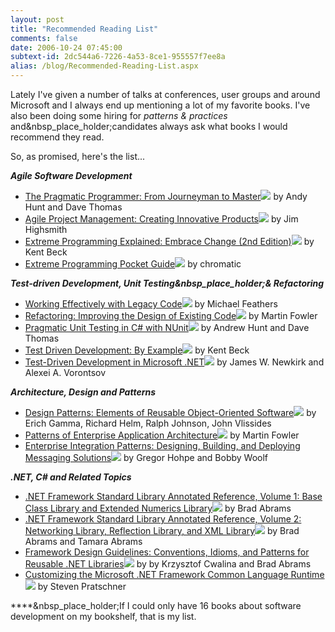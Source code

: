 ```yaml
---
layout: post
title: "Recommended Reading List"
comments: false
date: 2006-10-24 07:45:00
subtext-id: 2dc544a6-7226-4a53-8ce1-955557f7ee8a
alias: /blog/Recommended-Reading-List.aspx
---
```



Lately I've given a number of talks at conferences, user groups and around Microsoft and I always end up mentioning a lot of my favorite books. I've also been doing some hiring for _patterns & practices_ and&nbsp_place_holder;candidates always ask what books I would recommend they read.

So, as promised, here's the list...

**_Agile Software Development_**

  * [The Pragmatic Programmer: From Journeyman to Master](http://www.amazon.com/gp/product/020161622X?ie=UTF8&tag=peterprovosto-20&linkCode=as2&camp=1789&creative=9325&creativeASIN=020161622X)![](http://www.assoc-amazon.com/e/ir?t=peterprovosto-20&l=as2&o=1&a=020161622X) by Andy Hunt and Dave Thomas 
  * [Agile Project Management: Creating Innovative Products](http://www.amazon.com/gp/product/0321219775?ie=UTF8&tag=peterprovosto-20&linkCode=as2&camp=1789&creative=9325&creativeASIN=0321219775)![](http://www.assoc-amazon.com/e/ir?t=peterprovosto-20&l=as2&o=1&a=0321219775) by Jim Highsmith 
  * [Extreme Programming Explained: Embrace Change (2nd Edition)](http://www.amazon.com/gp/product/0321278658?ie=UTF8&tag=peterprovosto-20&linkCode=as2&camp=1789&creative=9325&creativeASIN=0321278658)![](http://www.assoc-amazon.com/e/ir?t=peterprovosto-20&l=as2&o=1&a=0321278658) by Kent Beck 
  * [Extreme Programming Pocket Guide](http://www.amazon.com/gp/product/0596004850?ie=UTF8&tag=peterprovosto-20&linkCode=as2&camp=1789&creative=9325&creativeASIN=0596004850)![](http://www.assoc-amazon.com/e/ir?t=peterprovosto-20&l=as2&o=1&a=0596004850) by chromatic

**_Test-driven Development, Unit Testing&nbsp_place_holder;& Refactoring_**

  * [Working Effectively with Legacy Code](http://www.amazon.com/gp/product/0131177052?ie=UTF8&tag=peterprovosto-20&linkCode=as2&camp=1789&creative=9325&creativeASIN=0131177052)![](http://www.assoc-amazon.com/e/ir?t=peterprovosto-20&l=as2&o=1&a=0131177052) by Michael Feathers 
  * [Refactoring: Improving the Design of Existing Code](http://www.amazon.com/gp/product/0201485672?ie=UTF8&tag=peterprovosto-20&linkCode=as2&camp=1789&creative=9325&creativeASIN=0201485672)![](http://www.assoc-amazon.com/e/ir?t=peterprovosto-20&l=as2&o=1&a=0201485672) by Martin Fowler 
  * [Pragmatic Unit Testing in C# with NUnit](http://www.amazon.com/gp/product/0974514020?ie=UTF8&tag=peterprovosto-20&linkCode=as2&camp=1789&creative=9325&creativeASIN=0974514020)![](http://www.assoc-amazon.com/e/ir?t=peterprovosto-20&l=as2&o=1&a=0974514020) by Andrew Hunt and Dave Thomas 
  * [Test Driven Development: By Example](http://www.amazon.com/gp/product/0321146530?ie=UTF8&tag=peterprovosto-20&linkCode=as2&camp=1789&creative=9325&creativeASIN=0321146530)![](http://www.assoc-amazon.com/e/ir?t=peterprovosto-20&l=as2&o=1&a=0321146530) by Kent Beck 
  * [Test-Driven Development in Microsoft .NET](http://www.amazon.com/gp/product/0735619484?ie=UTF8&tag=peterprovosto-20&linkCode=as2&camp=1789&creative=9325&creativeASIN=0735619484)![](http://www.assoc-amazon.com/e/ir?t=peterprovosto-20&l=as2&o=1&a=0735619484) by James W. Newkirk and Alexei A. Vorontsov

**_Architecture, Design and Patterns_**

  * [Design Patterns: Elements of Reusable Object-Oriented Software](http://www.amazon.com/gp/product/0201633612?ie=UTF8&tag=peterprovosto-20&linkCode=as2&camp=1789&creative=9325&creativeASIN=0201633612)![](http://www.assoc-amazon.com/e/ir?t=peterprovosto-20&l=as2&o=1&a=0201633612) by Erich Gamma, Richard Helm, Ralph Johnson, John Vlissides 
  * [Patterns of Enterprise Application Architecture](http://www.amazon.com/gp/product/0321127420?ie=UTF8&tag=peterprovosto-20&linkCode=as2&camp=1789&creative=9325&creativeASIN=0321127420)![](http://www.assoc-amazon.com/e/ir?t=peterprovosto-20&l=as2&o=1&a=0321127420) by Martin Fowler 
  * [Enterprise Integration Patterns: Designing, Building, and Deploying Messaging Solutions](http://www.amazon.com/gp/product/0321200683?ie=UTF8&tag=peterprovosto-20&linkCode=as2&camp=1789&creative=9325&creativeASIN=0321200683)![](http://www.assoc-amazon.com/e/ir?t=peterprovosto-20&l=as2&o=1&a=0321200683) by Gregor Hohpe and Bobby Woolf

**_.NET, C# and Related Topics_**

  * [.NET Framework Standard Library Annotated Reference, Volume 1: Base Class Library and Extended Numerics Library](http://www.amazon.com/gp/product/0321154894?ie=UTF8&tag=peterprovosto-20&linkCode=as2&camp=1789&creative=9325&creativeASIN=0321154894)![](http://www.assoc-amazon.com/e/ir?t=peterprovosto-20&l=as2&o=1&a=0321154894) by Brad Abrams 
  * [.NET Framework Standard Library Annotated Reference, Volume 2: Networking Library, Reflection Library, and XML Library](http://www.amazon.com/gp/product/0321194454?ie=UTF8&tag=peterprovosto-20&linkCode=as2&camp=1789&creative=9325&creativeASIN=0321194454)![](http://www.assoc-amazon.com/e/ir?t=peterprovosto-20&l=as2&o=1&a=0321194454) by Brad Abrams and Tamara Abrams 
  * [Framework Design Guidelines: Conventions, Idioms, and Patterns for Reusable .NET Libraries](http://www.amazon.com/gp/product/0321246756?ie=UTF8&tag=peterprovosto-20&linkCode=as2&camp=1789&creative=9325&creativeASIN=0321246756)![](http://www.assoc-amazon.com/e/ir?t=peterprovosto-20&l=as2&o=1&a=0321246756) by by Krzysztof Cwalina and Brad Abrams 
  * [Customizing the Microsoft .NET Framework Common Language Runtime](http://www.amazon.com/gp/product/0735619883?ie=UTF8&tag=peterprovosto-20&linkCode=as2&camp=1789&creative=9325&creativeASIN=0735619883)![](http://www.assoc-amazon.com/e/ir?t=peterprovosto-20&l=as2&o=1&a=0735619883) by Steven Pratschner 

****&nbsp_place_holder;If I could only have 16 books about software development on my bookshelf, that is my list.
